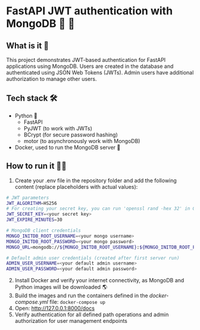 # FastAPI JWT authentication with MongoDB :closed_lock_with_key: :fallen_leaf:
## What is it :thinking:
This project demonstrates JWT-based authentication for FastAPI applications using MongoDB.
Users are created in the database and authenticated using JSON Web Tokens (JWTs).
Admin users have additional authorization to manage other users.

## Tech stack :hammer_and_wrench:
- Python :snake:
    - FastAPI 
    - PyJWT (to work with JWTs)
    - BCrypt (for secure password hashing)
    - motor (to asynchronously work with MongoDB)
- Docker, used to run the MongoDB server :whale:

## How to run it :man_technologist:
1. Create your .env file in the repository folder and add the following content (replace placeholders with actual values):

```bash
# JWT parameters
JWT_ALGORITHM=HS256
# For creating your secret key, you can run 'openssl rand -hex 32' in Git Bash
JWT_SECRET_KEY=<your secret key>
JWT_EXPIRE_MINUTES=30

# MongoDB client credentials
MONGO_INITDB_ROOT_USERNAME=<your mongo username>
MONGO_INITDB_ROOT_PASSWORD=<your mongo password>
MONGO_URL=mongodb://${MONGO_INITDB_ROOT_USERNAME}:${MONGO_INITDB_ROOT_PASSWORD}@mongo:27017/

# Default admin user credentials (created after first server run)
ADMIN_USER_USERNAME=<your default admin username>
ADMIN_USER_PASSWORD=<your default admin password>
```

2. Install Docker and verify your internet connectivity, as MongoDB and Python images will be downloaded :earth_americas:
3. Build the images and run the containers defined in the *docker-compose.yml* file: `docker-compose up`
4. Open: http://127.0.0.1:8000/docs
5. Verify authentication for all defined path operations and admin authorization for user management endpoints
